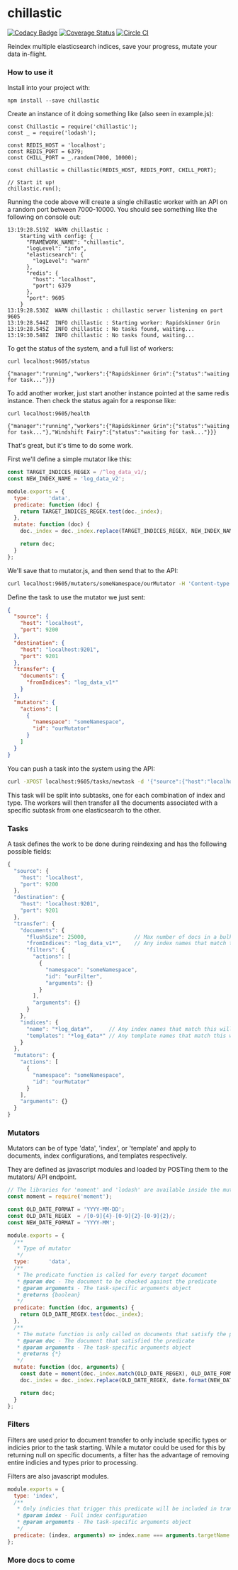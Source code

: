 # chillastic
[![Codacy Badge](https://api.codacy.com/project/badge/Grade/636e4a8ac9bd43fab11f33e83061044e)](https://www.codacy.com/app/GroupByInc/chillastic?utm_source=github.com&amp;utm_medium=referral&amp;utm_content=groupby/chillastic&amp;utm_campaign=Badge_Grade) [![Coverage Status](https://coveralls.io/repos/github/groupby/chillastic/badge.svg?branch=master)](https://coveralls.io/github/groupby/chillastic?branch=master) [![Circle CI](https://circleci.com/gh/groupby/chillastic.svg?style=svg)](https://circleci.com/gh/groupby/chillastic)

Reindex multiple elasticsearch indices, save your progress, mutate your data in-flight.

### How to use it
Install into your project with:
```
npm install --save chillastic
```

Create an instance of it doing something like (also seen in example.js):
```
const Chillastic = require('chillastic');
const _ = require('lodash');

const REDIS_HOST = 'localhost';
const REDIS_PORT = 6379;
const CHILL_PORT = _.random(7000, 10000);

const chillastic = Chillastic(REDIS_HOST, REDIS_PORT, CHILL_PORT);

// Start it up!
chillastic.run();
```

Running the code above will create a single chillastic worker with an API on a random port between 7000-10000. You should see something like the following on console out:
```
13:19:28.519Z  WARN chillastic : 
    Starting with config: {
      "FRAMEWORK_NAME": "chillastic",
      "logLevel": "info",
      "elasticsearch": {
        "logLevel": "warn"
      },
      "redis": {
        "host": "localhost",
        "port": 6379
      },
      "port": 9605
    }
13:19:28.530Z  WARN chillastic : chillastic server listening on port 9605
13:19:28.544Z  INFO chillastic : Starting worker: Rapidskinner Grin
13:19:28.545Z  INFO chillastic : No tasks found, waiting...
13:19:30.548Z  INFO chillastic : No tasks found, waiting...
```

To get the status of the system, and a full list of workers:
```
curl localhost:9605/status

{"manager":"running","workers":{"Rapidskinner Grin":{"status":"waiting for task..."}}}
```

To add another worker, just start another instance pointed at the same redis instance. Then check the status again for a response like:
```
curl localhost:9605/health

{"manager":"running","workers":{"Rapidskinner Grin":{"status":"waiting for task..."},"Windshift Fairy":{"status":"waiting for task..."}}}
```

That's great, but it's time to do some work.
 
First we'll define a simple mutator like this: 
```javascript
const TARGET_INDICES_REGEX = /^log_data_v1/;
const NEW_INDEX_NAME = 'log_data_v2';

module.exports = {
  type:      'data',
  predicate: function (doc) {
    return TARGET_INDICES_REGEX.test(doc._index);
  },
  mutate: function (doc) {
    doc._index = doc._index.replace(TARGET_INDICES_REGEX, NEW_INDEX_NAME);

    return doc;
  }
};
```

We'll save that to mutator.js, and then send that to the API:
```bash
curl localhost:9605/mutators/someNamespace/ourMutator -H 'Content-type: text/plain' --data-binary '@mutator.js'
```

Define the task to use the mutator we just sent:
```json
{
  "source": {
    "host": "localhost",
    "port": 9200
  },
  "destination": {
    "host": "localhost:9201",
    "port": 9201
  },
  "transfer": {
    "documents": {
      "fromIndices": "log_data_v1*"
    }
  },
  "mutators": {
    "actions": [
      {
        "namespace": "someNamespace",
        "id": "ourMutator"
      }
    ]
  }
}
```

You can push a task into the system using the API:
```bash
curl -XPOST localhost:9605/tasks/newtask -d '{"source":{"host":"localhost","port":9200},"destination":{"host":"localhost:9201","port":9201},"transfer":{"documents":{"fromIndices":"log_data_v1*"}},"mutators":{"actions":[{"namespace":"someNamespace","id":"ourMutator"}]}}'
```

This task will be split into subtasks, one for each combination of index and type. The workers will then transfer all the documents associated with a specific subtask from one elasticsearch to the other.

### Tasks
A task defines the work to be done during reindexing and has the following possible fields:

```javascript
{
  "source": {
    "host": "localhost",
    "port": 9200
  },
  "destination": {
    "host": "localhost:9201",
    "port": 9201
  },
  "transfer": {
    "documents": {
      "flushSize": 25000,               // Max number of docs in a bulk operation
      "fromIndices": "log_data_v1*",    // Any index names that match this will have their docs transferred
      "filters": {
        "actions": [
          {
            "namespace": "someNamespace",
            "id": "ourFilter",
            "arguments": {}
          }
        ],
        "arguments": {}
      }
    },
    "indices": {
      "name": "*log_data*",     // Any index names that match this will have their settings, mappings, aliases copied
      "templates": "*log_data*" // Any template names that match this will be copied
    }
  },
  "mutators": {
    "actions": [
      {
        "namespace": "someNamespace",
        "id": "ourMutator"
      }
    ],
    "arguments": {}
  }
}
```

### Mutators
Mutators can be of type 'data', 'index', or 'template' and apply to documents, index configurations, and templates respectively.

They are defined as javascript modules and loaded by POSTing them to the mutators/ API endpoint.

```javascript
// The libraries for 'moment' and 'lodash' are available inside the mutator definition
const moment = require('moment');

const OLD_DATE_FORMAT = 'YYYY-MM-DD';
const OLD_DATE_REGEX  = /[0-9]{4}-[0-9]{2}-[0-9]{2}/;
const NEW_DATE_FORMAT = 'YYYY-MM';

module.exports = {
  /**
   * Type of mutator
   */
  type:      'data',
  /**
   * The predicate function is called for every target document
   * @param doc - The document to be checked against the predicate
   * @param arguments - The task-specific arguments object
   * @returns {boolean}
   */
  predicate: function (doc, arguments) {
    return OLD_DATE_REGEX.test(doc._index);
  },
  /**
   * The mutate function is only called on documents that satisfy the predicate
   * @param doc - The document that satisfied the predicate
   * @param arguments - The task-specific arguments object
   * @returns {*}
   */
  mutate: function (doc, arguments) {
    const date = moment(doc._index.match(OLD_DATE_REGEX), OLD_DATE_FORMAT);
    doc._index = doc._index.replace(OLD_DATE_REGEX, date.format(NEW_DATE_FORMAT));

    return doc;
  }
};
```

### Filters
Filters are used prior to document transfer to only include specific types or indicies prior to the task starting. While a mutator could be used for this by returning null on specific documents, a filter has the advantage of removing entire indicies and types prior to processing.

Filters are also javascript modules.

```javascript
module.exports = {
  type: 'index',
  /**
   * Only indicies that trigger this predicate will be included in transfer
   * @param index - Full index configuration
   * @param arguments - The task-specific arguments object
   */
  predicate: (index, arguments) => index.name === arguments.targetName
};
```


### More docs to come
